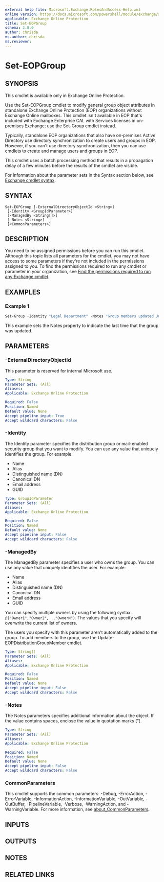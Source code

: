 ```yaml
---
external help file: Microsoft.Exchange.RolesAndAccess-Help.xml
online version: https://docs.microsoft.com/powershell/module/exchange/set-eopgroup
applicable: Exchange Online Protection
title: Set-EOPGroup
schema: 2.0.0
author: chrisda
ms.author: chrisda
ms.reviewer:
---
```


# Set-EOPGroup

## SYNOPSIS
This cmdlet is available only in Exchange Online Protection.

Use the Set-EOPGroup cmdlet to modify general group object attributes in standalone Exchange Online Protection (EOP) organizations without Exchange Online mailboxes. This cmdlet isn't available in EOP that's included with Exchange Enterprise CAL with Services licenses in on-premises Exchange; use the Set-Group cmdlet instead.

Typically, standalone EOP organizations that also have on-premises Active Directory use directory synchronization to create users and groups in EOP. However, if you can't use directory synchronization, then you can use cmdlets to create and manage users and groups in EOP.

This cmdlet uses a batch processing method that results in a propagation delay of a few minutes before the results of the cmdlet are visible.

For information about the parameter sets in the Syntax section below, see [Exchange cmdlet syntax](https://docs.microsoft.com/powershell/exchange/exchange-cmdlet-syntax).

## SYNTAX

```
Set-EOPGroup [-ExternalDirectoryObjectId <String>]
 [-Identity <GroupIdParameter>]
 [-ManagedBy <String[]>]
 [-Notes <String>]
 [<CommonParameters>]
```

## DESCRIPTION
You need to be assigned permissions before you can run this cmdlet. Although this topic lists all parameters for the cmdlet, you may not have access to some parameters if they're not included in the permissions assigned to you. To find the permissions required to run any cmdlet or parameter in your organization, see [Find the permissions required to run any Exchange cmdlet](https://docs.microsoft.com/powershell/exchange/find-exchange-cmdlet-permissions).

## EXAMPLES

### Example 1
```powershell
Set-Group -Identity "Legal Department" -Notes "Group members updated June 1, 2018"
```

This example sets the Notes property to indicate the last time that the group was updated.

## PARAMETERS

### -ExternalDirectoryObjectId
This parameter is reserved for internal Microsoft use.

```yaml
Type: String
Parameter Sets: (All)
Aliases:
Applicable: Exchange Online Protection

Required: False
Position: Named
Default value: None
Accept pipeline input: True
Accept wildcard characters: False
```

### -Identity
The Identity parameter specifies the distribution group or mail-enabled security group that you want to modify. You can use any value that uniquely identifies the group. For example:

- Name
- Alias
- Distinguished name (DN)
- Canonical DN
- Email address
- GUID

```yaml
Type: GroupIdParameter
Parameter Sets: (All)
Aliases:
Applicable: Exchange Online Protection

Required: False
Position: Named
Default value: None
Accept pipeline input: False
Accept wildcard characters: False
```

### -ManagedBy
The ManagedBy parameter specifies a user who owns the group. You can use any value that uniquely identifies the user. For example:

- Name
- Alias
- Distinguished name (DN)
- Canonical DN
- Email address
- GUID

You can specify multiple owners by using the following syntax: `@("Owner1","Owner2",..."OwnerN")`. The values that you specify will overwrite the current list of owners.

The users you specify with this parameter aren't automatically added to the group. To add members to the group, use the Update-EOPDistributionGroupMember cmdlet.

```yaml
Type: String[]
Parameter Sets: (All)
Aliases:
Applicable: Exchange Online Protection

Required: False
Position: Named
Default value: None
Accept pipeline input: False
Accept wildcard characters: False
```

### -Notes
The Notes parameters specifies additional information about the object. If the value contains spaces, enclose the value in quotation marks (").

```yaml
Type: String
Parameter Sets: (All)
Aliases:
Applicable: Exchange Online Protection

Required: False
Position: Named
Default value: None
Accept pipeline input: False
Accept wildcard characters: False
```

### CommonParameters
This cmdlet supports the common parameters: -Debug, -ErrorAction, -ErrorVariable, -InformationAction, -InformationVariable, -OutVariable, -OutBuffer, -PipelineVariable, -Verbose, -WarningAction, and -WarningVariable. For more information, see [about_CommonParameters](https://go.microsoft.com/fwlink/p/?LinkID=113216).

## INPUTS

###  

## OUTPUTS

###  

## NOTES

## RELATED LINKS
